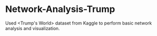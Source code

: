# Network-Analysis-Trump
Used &lt;Trump's World> dataset from Kaggle to perform basic network analysis and visualization.
